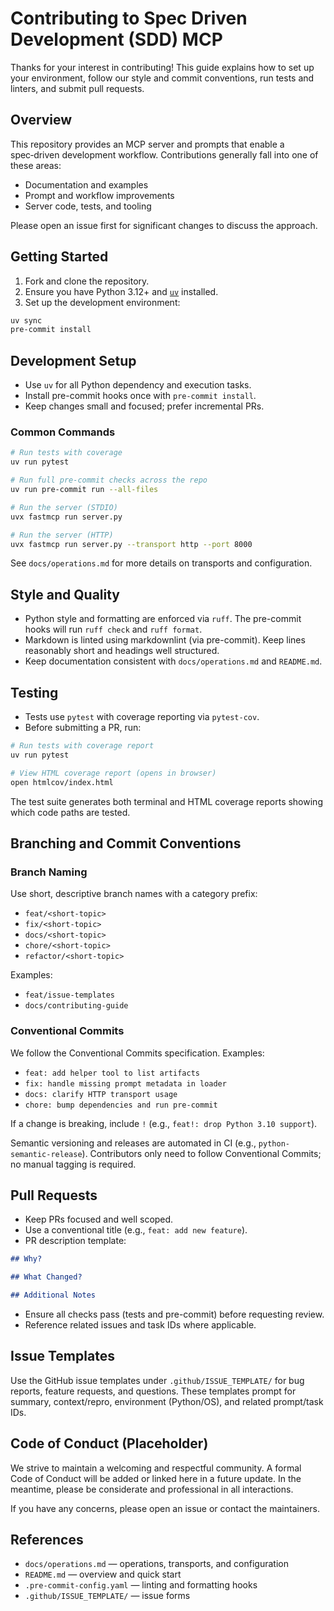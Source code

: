 # Contributing to Spec Driven Development (SDD) MCP

Thanks for your interest in contributing! This guide explains how to set up your environment, follow our style and commit conventions, run tests and linters, and submit pull requests.

## Overview

This repository provides an MCP server and prompts that enable a spec‑driven development workflow. Contributions generally fall into one of these areas:

- Documentation and examples
- Prompt and workflow improvements
- Server code, tests, and tooling

Please open an issue first for significant changes to discuss the approach.

## Getting Started

1. Fork and clone the repository.
2. Ensure you have Python 3.12+ and [`uv`](https://docs.astral.sh/uv/) installed.
3. Set up the development environment:

```bash
uv sync
pre-commit install
```

## Development Setup

- Use `uv` for all Python dependency and execution tasks.
- Install pre-commit hooks once with `pre-commit install`.
- Keep changes small and focused; prefer incremental PRs.

### Common Commands

```bash
# Run tests with coverage
uv run pytest

# Run full pre-commit checks across the repo
uv run pre-commit run --all-files

# Run the server (STDIO)
uvx fastmcp run server.py

# Run the server (HTTP)
uvx fastmcp run server.py --transport http --port 8000
```

See `docs/operations.md` for more details on transports and configuration.

## Style and Quality

- Python style and formatting are enforced via `ruff`. The pre-commit hooks will run `ruff check` and `ruff format`.
- Markdown is linted using markdownlint (via pre-commit). Keep lines reasonably short and headings well structured.
- Keep documentation consistent with `docs/operations.md` and `README.md`.

## Testing

- Tests use `pytest` with coverage reporting via `pytest-cov`.
- Before submitting a PR, run:

```bash
# Run tests with coverage report
uv run pytest

# View HTML coverage report (opens in browser)
open htmlcov/index.html
```

The test suite generates both terminal and HTML coverage reports showing which code paths are tested.

## Branching and Commit Conventions

### Branch Naming

Use short, descriptive branch names with a category prefix:

- `feat/<short-topic>`
- `fix/<short-topic>`
- `docs/<short-topic>`
- `chore/<short-topic>`
- `refactor/<short-topic>`

Examples:

- `feat/issue-templates`
- `docs/contributing-guide`

### Conventional Commits

We follow the Conventional Commits specification. Examples:

- `feat: add helper tool to list artifacts`
- `fix: handle missing prompt metadata in loader`
- `docs: clarify HTTP transport usage`
- `chore: bump dependencies and run pre-commit`

If a change is breaking, include `!` (e.g., `feat!: drop Python 3.10 support`).

Semantic versioning and releases are automated in CI (e.g., `python-semantic-release`). Contributors only need to follow Conventional Commits; no manual tagging is required.

## Pull Requests

- Keep PRs focused and well scoped.
- Use a conventional title (e.g., `feat: add new feature`).
- PR description template:

```markdown
## Why?

## What Changed?

## Additional Notes
```

- Ensure all checks pass (tests and pre-commit) before requesting review.
- Reference related issues and task IDs where applicable.

## Issue Templates

Use the GitHub issue templates under `.github/ISSUE_TEMPLATE/` for bug reports, feature requests, and questions. These templates prompt for summary, context/repro, environment (Python/OS), and related prompt/task IDs.

## Code of Conduct (Placeholder)

We strive to maintain a welcoming and respectful community. A formal Code of Conduct will be added or linked here in a future update. In the meantime, please be considerate and professional in all interactions.

If you have any concerns, please open an issue or contact the maintainers.

## References

- `docs/operations.md` — operations, transports, and configuration
- `README.md` — overview and quick start
- `.pre-commit-config.yaml` — linting and formatting hooks
- `.github/ISSUE_TEMPLATE/` — issue forms

